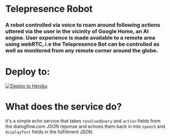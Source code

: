 # Telepresence Robot
### A robot controlled via voice to roam around following actions uttered via the user in the vicinity of Google Home, an AI engine. User experience is made available to a remote area using webRTC, i.e the Telepresence Bot can be controlled as well as monitored from any remote corner around the globe.

# Deploy to:
[![Deploy to Heroku](https://www.herokucdn.com/deploy/button.svg)](https://heroku.com/deploy)

# What does the service do?
It's a simple echo service that takes `resolvedQuery` and `action` fields from the dialogflow.com JSON reponse and echoes them back in into `speech` and `displayTest` fields in the fulfillment JSON.
